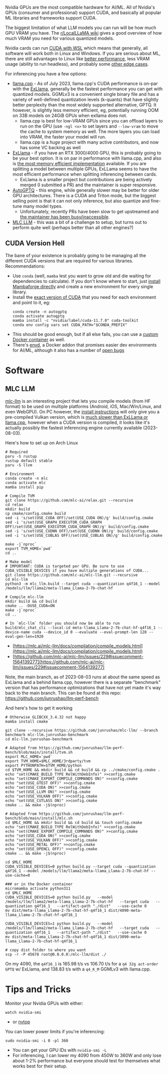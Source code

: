 Nvidia GPUs are the most compatible hardware for AI/ML. All of Nvidia's GPUs (consumer and professional) support CUDA, and basically all popular ML libraries and frameworks support CUDA.

The biggest limitation of what LLM models you can run will be how much GPU VRAM you have. The [r/LocalLLaMA wiki](https://www.reddit.com/r/LocalLLaMA/wiki/models/) gives a good overview of how much VRAM you need for various quantized models.

Nvidia cards can run [CUDA with WSL](https://docs.nvidia.com/cuda/wsl-user-guide/index.html) which means that generally, all software will work both in Linux and Windows. If you are serious about ML, there are still advantages to Linux like [better performance](https://developer.nvidia.com/blog/leveling-up-cuda-performance-on-wsl2-with-new-enhancements/), less VRAM usage (ability to run headless), and probably some [other edge cases](https://www.reddit.com/r/LocalLLaMA/comments/14fb9c0/last_nvidia_drivers_let_you_use_the_shared_memory/).

For inferencing you have a few options:
* [llama.cpp](https://github.com/ggerganov/llama.cpp) - As of July 2023, llama.cpp's CUDA performance is on-par with the [ExLlama](https://github.com/turboderp/exllama), generally be the fastest performance you can get with quantized models. GGMLv3 is a convenient single binary file and has a variety of well-defined quantization levels (k-quants) that have slightly better perplexity than the most widely supported alternative, GPTQ. It however, is slightly less memory efficient, eg, potentially running OOM on 33B models on 24GiB GPUs when exllama does not.
  * llama.cpp is best for low-VRAM GPUs since you can offload layers to run on the GPU (use `-ngl <x>` to set layers and `--low-vram` to move the cache to system memory as well. The more layers you can load into VRAM, the faster your model will run.
  * llama.cpp is a *huge* project with many active contributors, and now has some VC backing as well
* [ExLlama](https://github.com/turboderp/exllama) - if you have an RTX 3000/4000 GPU, this is probably going to be your best option. It is on par in performance with llama.cpp, and also is [the most memory efficient implementation](https://github.com/turboderp/exllama#results-so-far) available. If you are splitting a model between multiple GPUs, ExLLama seems to have the most efficient performance when splitting inferencing between cards.
  * ExLlama is a smaller project but contributions are being actively merged (I submitted a PR) and the maintainer is super responsive.
* [AutoGPTQ](https://github.com/PanQiWei/AutoGPTQ) - this engine, while generally slower may be better for older GPU architectures. There is a CUDA and Triton mode, but the biggest selling point is that it can not only inference, but also quantize and fine-tune many model types.
  * Unfortunately, recently PRs have been slow to get upstreamed and [the maintainer has been busy/inaccessible](https://github.com/PanQiWei/AutoGPTQ/issues/187).
* [MLC LLM](https://mlc.ai/mlc-llm/) - this was a bit of a challenge to setup, but turns out to perform quite well (perhaps better than all other engines?)


##  CUDA Version Hell
The bane of your existence is probably going to be managing all the different CUDA versions that are required for various libraries. Recommendations:

* Use `conda` (well, `mamba` lest you want to grow old and die waiting for dependencies to calculate). If you don't know where to start, just [install Mambaforge directly](https://github.com/conda-forge/miniforge#mambaforge) and create a new environment for every single library.
* Install the [exact version of CUDA](https://anaconda.org/nvidia/cuda-toolkit/labels) that you need for each environment and point to it, eg:
  ```
  conda create -n autogptq
  conda activate autogptq
  mamba install -c "nvidia/label/cuda-11.7.0" cuda-toolkit
  conda env config vars set CUDA_PATH="$CONDA_PREFIX"
  ```
* This should be good enough, but if all else fails, you can use a [custom Docker container](https://docs.docker.com/compose/gpu-support/) as well.
* There's [envd](https://github.com/tensorchord/envd), a Docker addon that promises easier dev environments for AI/ML, although it also has a number of [open bugs](https://github.com/tensorchord/envd/issues?q=is%3Aissue+is%3Aopen+label%3A%22type%2Fbug+%F0%9F%90%9B%22)

# Software

## MLC LLM
[mlc-llm](https://github.com/mlc-ai/mlc-llm) is an interesting project that lets you compile models (from HF format) to be used on multiple platforms (Android, iOS, Mac/Win/Linux, and even WebGPU). On PC however, the [install instructions](https://mlc.ai/mlc-llm/#windows-linux-mac) will only give you a pre-compiled Vulkan version, which is [much slower than ExLLama or llama.cpp](https://github.com/mlc-ai/mlc-llm/issues/15#issuecomment-1657190790), however when a CUDA version is compiled, it looks like it's actually possibly the fastest inferencing engine currently available (2023-08-03).

Here's how to set up on Arch Linux
```
# Required
paru -S rustup
rustup default stable
paru -S llvm

# Environment
conda create -n mlc
conda activate mlc
mamba install pip

# Compile TVM
git clone https://github.com/mlc-ai/relax.git --recursive
cd relax
mkdir build
cp cmake/config.cmake build
sed -i 's/set(USE_CUDA OFF)/set(USE_CUDA ON)/g' build/config.cmake
sed -i 's/set(USE_GRAPH_EXECUTOR_CUDA_GRAPH OFF)/set(USE_GRAPH_EXECUTOR_CUDA_GRAPH ON)/g' build/config.cmake
sed -i 's/set(USE_CUDNN OFF)/set(USE_CUDNN ON)/g' build/config.cmake
sed -i 's/set(USE_CUBLAS OFF)/set(USE_CUBLAS ON)/g' build/config.cmake

make -j`nproc`
export TVM_HOME=`pwd`
cd ..

# Make model
# IMPORTANT: CUDA is targeted per GPU. Be sure to use CUDA_VISIBLE_DEVICES if you have multiple generations of CUDA...
git clone https://github.com/mlc-ai/mlc-llm.git --recursive
cd mlc-llm
python3 -m mlc_llm.build --target cuda --quantization q4f16_1 --model /models/llm/llama2/meta-llama_Llama-2-7b-chat-hf

# Compile mlc-llm
mkdir build && cd build
cmake .. -DUSE_CUDA=ON
make -j`nproc`
cd ..

# In `mlc-llm` folder you should now be able to run
build/mlc_chat_cli --local-id meta-llama_Llama-2-7b-chat-hf-q4f16_1 --device-name cuda --device_id 0 --evaluate --eval-prompt-len 128 --eval-gen-len=1920
```
* [https://mlc.ai/mlc-llm/docs/compilation/compile_models.html](https://mlc.ai/mlc-llm/docs/compilation/compile_models.html)
* [https://github.com/mlc-ai/mlc-llm/issues/229#issuecomment-1564139277](https://github.com/mlc-ai/mlc-llm/issues/229#issuecomment-1564139277)


Note, the main branch, as of 2023-08-03 runs at about the same speed as ExLlama and a behind llama.cpp, however there is a separate "benchmark" version that has performance optimizations that have not yet made it's way back to the main branch. This can be found at this repo: https://github.com/junrushao/llm-perf-bench

And here's how to get it working
```
# Otherwise GLIBCXX_3.4.32 not happy
mamba install cmake

git clone --recursive https://github.com/junrushao/mlc-llm/ --branch benchmark mlc-llm.junrushao-benchmark
cd mlc-llm.junrushao-benchmark

# Adapted from https://github.com/junrushao/llm-perf-bench/blob/main/install/tvm.sh
export MLC_HOME=`pwd`
export TVM_HOME=$MLC_HOME/3rdparty/tvm
export PYTHONPATH=$TVM_HOME/python
cd $TVM_HOME && mkdir build && cd build && cp ../cmake/config.cmake .
echo "set(CMAKE_BUILD_TYPE RelWithDebInfo)" >>config.cmake
echo "set(CMAKE_EXPORT_COMPILE_COMMANDS ON)" >>config.cmake
echo "set(USE_GTEST OFF)" >>config.cmake
echo "set(USE_CUDA ON)" >>config.cmake
echo "set(USE_LLVM ON)" >>config.cmake
echo "set(USE_VULKAN OFF)" >>config.cmake
echo "set(USE_CUTLASS ON)" >>config.cmake
cmake .. && make -j$(nproc)

# Adapted from https://github.com/junrushao/llm-perf-bench/blob/main/install/mlc.sh
cd $MLC_HOME && mkdir build && cd build && touch config.cmake
echo "set(CMAKE_BUILD_TYPE RelWithDebInfo)" >>config.cmake
echo "set(CMAKE_EXPORT_COMPILE_COMMANDS ON)" >>config.cmake
echo "set(USE_CUDA ON)" >>config.cmake
echo "set(USE_VULKAN OFF)" >>config.cmake
echo "set(USE_METAL OFF)" >>config.cmake
echo "set(USE_OPENCL OFF)" >>config.cmake
cmake .. && make -j$(nproc)

cd $MLC_HOME
CUDA_VISIBLE_DEVICES=0 python build.py --target cuda --quantization q4f16_1 --model /models/llm/llama2/meta-llama_Llama-2-7b-chat-hf --use-cache=0

### or in the Docker container
micromamba activate python311
cd $MLC_HOME
CUDA_VISIBLE_DEVICES=0 python build.py   --model /models/llm/llama2/meta-llama_Llama-2-7b-chat-hf   --target cuda   --quantization q4f16_1   --artifact-path "./dist"   --use-cache 0
mv dist/meta-llama_Llama-2-7b-chat-hf-q4f16_1 dist/4090-meta-llama_Llama-2-7b-chat-hf-q4f16_1

CUDA_VISIBLE_DEVICES=1 python build.py   --model /models/llm/llama2/meta-llama_Llama-2-7b-chat-hf   --target cuda   --quantization q4f16_1   --artifact-path "./dist"   --use-cache 0
mv dist/meta-llama_Llama-2-7b-chat-hf-q4f16_1 dist/3090-meta-llama_Llama-2-7b-chat-hf-q4f16_1

# copy dist folder to where you want
scp -r -P 45678 root@0.0.0.0:/mlc-llm/dist ./

```

On my 4090, the `q4f16_1` is 165.98 t/s vs 106.70 t/s for a `q4 32g act-order GPTQ` w/ ExLlama, and 138.83 t/s with a `q4_K_M` GGMLv3 with llama.cpp.


# Tips and Tricks
Monitor your Nvidia GPUs with either:
```
watch nvidia-smi
```
* or [nvtop](https://github.com/Syllo/nvtop)

You can lower power limits if you're inferencing:
```
sudo nvidia-smi -i 0 -pl 360
```
* You can get your GPU IDs with `nvidia-smi -L`
* For inferencing, I can lower my 4090 from 450W to 360W and only lose about 1-2% performance but everyone should test for themselves what works best for their setup.